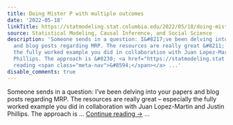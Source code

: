 ```yaml
---
title: Doing Mister P with multiple outcomes
date: '2022-05-18'
linkTitle: https://statmodeling.stat.columbia.edu/2022/05/18/doing-mister-p-with-multiple-outcomes/
source: Statistical Modeling, Causal Inference, and Social Science
description: 'Someone sends in a question: I&#8217;ve been delving into your papers
  and blog posts regarding MRP. The resources are really great &#8211; especially
  the fully worked example you did in collaboration with Juan Lopez-Martin and Justin
  Phillips. The approach is &#8230; <a href="https://statmodeling.stat.columbia.edu/2022/05/18/doing-mister-p-with-multiple-outcomes/">Continue
  reading <span class="meta-nav">&#8594;</span></a> ...'
disable_comments: true
---
```

Someone sends in a question: I&#8217;ve been delving into your papers and blog posts regarding MRP. The resources are really great &#8211; especially the fully worked example you did in collaboration with Juan Lopez-Martin and Justin Phillips. The approach is &#8230; <a href="https://statmodeling.stat.columbia.edu/2022/05/18/doing-mister-p-with-multiple-outcomes/">Continue reading <span class="meta-nav">&#8594;</span></a> ...